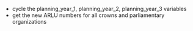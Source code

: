 * cycle the planning_year_1, planning_year_2, planning_year_3 variables
* get the new ARLU numbers for all crowns and parliamentary organizations
